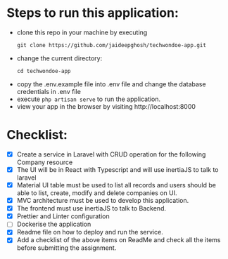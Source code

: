 # Steps to run this application:

-   clone this repo in your machine by executing
    ```
    git clone https://github.com/jaideepghosh/techwondoe-app.git
    ```
-   change the current directory:
    ```
    cd techwondoe-app
    ```
-   copy the .env.example file into .env file and change the database credentials in .env file
-   execute `php artisan serve` to run the application.
-   view your app in the browser by visiting http://localhost:8000

# Checklist:

-   [x] Create a service in Laravel with CRUD operation for the following Company resource
-   [x] The UI will be in React with Typescript and will use inertiaJS to talk to laravel
-   [x] Material UI table must be used to list all records and users should be able to list, create, modify and delete companies on UI.
-   [x] MVC architecture must be used to develop this application.
-   [x] The frontend must use inertiaJS to talk to Backend.
-   [x] Prettier and Linter configuration
-   [ ] Dockerise the application
-   [x] Readme file on how to deploy and run the service.
-   [x] Add a checklist of the above items on ReadMe and check all the items before submitting the assignment.
